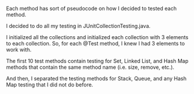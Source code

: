 Each method has sort of pseudocode on how I decided to tested each method.
 
I decided to do all my testing in JUnitCollectionTesting.java.

I initialized all the collections and initialized each collection with 3 elements to each collection.
So, for each @Test method, I knew I had 3 elements to work with.

The first 10 test methods contain testing for Set, Linked List, and Hash Map methods that contain the same method name
(i.e. size, remove, etc.).

And then, I separated the testing methods for Stack, Queue, and any Hash Map testing that I did not do before.